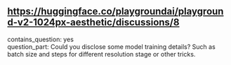 ## https://huggingface.co/playgroundai/playground-v2-1024px-aesthetic/discussions/8

contains_question: yes  
question_part: Could you disclose some model training details? Such as batch size and steps for different resolution stage or other tricks.